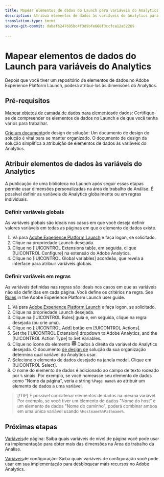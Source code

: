```yaml
---
title: Mapear elementos de dados do Launch para variáveis do Analytics
description: Atribua elementos de dados às variáveis do Analytics para que você possa usá-los como dimensões na área de trabalho da Análise.
translation-type: tm+mt
source-git-commit: dabaf6247695bc4f3d9bfe668f3ccfca12a52269

---
```



# Mapear elementos de dados do Launch para variáveis do Analytics

Depois que você tiver um repositório de elementos de dados no Adobe Experience Platform Launch, poderá atribuí-los às dimensões do Analytics.

## Pré-requisitos

[Mapear objetos de camada de dados para elementos](layer-to-elements.md)de dados: Certifique-se de compreender os elementos de dados no Launch e de que você tenha vários para trabalhar.

[Crie um documento](../prepare/solution-design.md)de design de solução: Um documento de design de solução é vital para se manter organizado. O documento de design da solução simplifica a atribuição de elementos de dados às variáveis do Analytics.

## Atribuir elementos de dados às variáveis do Analytics

A publicação de uma biblioteca no Launch após seguir essas etapas permite usar dimensões personalizadas na área de trabalho de Análise. É possível definir as variáveis do Analytics globalmente ou em regras individuais.

### Definir variáveis globais

As variáveis globais são ideais nos casos em que você deseja definir valores variáveis em todas as páginas em que o elemento de dados existe.

1. Vá para [Adobe Experience Platform Launch](https://launch.adobe.com) e faça logon, se solicitado.
1. Clique na propriedade Launch desejada.
1. Clique no [!UICONTROL Extensions tab]e, em seguida, clique [!UICONTROL Configure] na extensão do Adobe Analytics.
1. Clique no [!UICONTROL Global variables] acordeão, que revela a interface para atribuir variáveis globais.

### Definir variáveis em regras

As variáveis definidas nas regras são ideais nos casos em que as variáveis não são definidas em cada página. Você define os critérios na regra. See [Rules](https://docs.adobe.com/content/help/pt-BR/launch/using/reference/manage-resources/rules.html) in the Adobe Experience Platform Launch user guide.

1. Vá para [Adobe Experience Platform Launch](https://launch.adobe.com) e faça logon, se solicitado.
1. Clique na propriedade Launch desejada.
1. Clique na [!UICONTROL Rules] guia e, em seguida, clique na regra desejada (ou crie uma).
1. Clique no [!UICONTROL Add] botão em [!UICONTROL Actions].
1. Set the [!UICONTROL Extension] dropdown to Adobe Analytics, and the [!UICONTROL Action Type] to Set Variables.
1. Clique no ícone do elemento ![](assets/data-element.png) Dados à direita da variável do Analytics desejada. O documento [de design de](../prepare/solution-design.md) solução da sua organização determina qual variável do Analytics usar.
1. Selecione o elemento de dados desejado na janela modal. Clique em [!UICONTROL Select].
1. O nome do elemento de dados é adicionado ao campo de texto rodeado por `%` sinais. Por exemplo, se você nomeasse seu elemento de dados como &quot;Nome da página&quot;, veria a string `%Page name%` ao atribuir um elemento de dados a uma variável.

>[!TIP] É possível concatenar elementos de dados na mesma variável. Por exemplo, se você tiver um elemento de dados &quot;Nome do host&quot; e um elemento de dados &quot;Nome do caminho&quot;, poderá combinar ambos em uma única variável usando `%Hostname%%Pathname%`.

## Próximas etapas

[Variáveis](../vars/page-vars/page-variables.md)de página: Saiba quais variáveis de nível de página você pode usar na implementação para obter mais das dimensões na Área de trabalho da Análise.

[Variáveis](../vars/config-vars/configuration-variables.md)de configuração: Saiba quais variáveis de configuração você pode usar em sua implementação para desbloquear mais recursos no Adobe Analytics.
